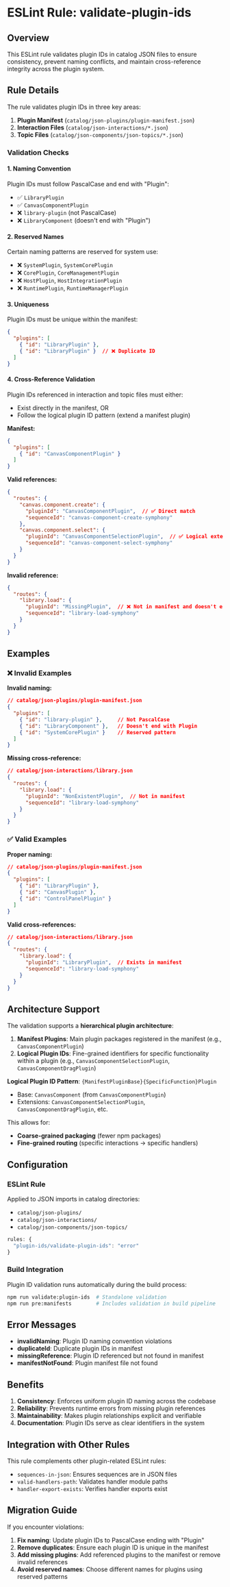 # ESLint Rule: validate-plugin-ids

## Overview

This ESLint rule validates plugin IDs in catalog JSON files to ensure consistency, prevent naming conflicts, and maintain cross-reference integrity across the plugin system.

## Rule Details

The rule validates plugin IDs in three key areas:

1. **Plugin Manifest** (`catalog/json-plugins/plugin-manifest.json`)
2. **Interaction Files** (`catalog/json-interactions/*.json`)
3. **Topic Files** (`catalog/json-components/json-topics/*.json`)

### Validation Checks

#### 1. Naming Convention
Plugin IDs must follow PascalCase and end with "Plugin":
- ✅ `LibraryPlugin`
- ✅ `CanvasComponentPlugin`
- ❌ `library-plugin` (not PascalCase)
- ❌ `LibraryComponent` (doesn't end with "Plugin")

#### 2. Reserved Names
Certain naming patterns are reserved for system use:
- ❌ `SystemPlugin`, `SystemCorePlugin`
- ❌ `CorePlugin`, `CoreManagementPlugin`
- ❌ `HostPlugin`, `HostIntegrationPlugin`
- ❌ `RuntimePlugin`, `RuntimeManagerPlugin`

#### 3. Uniqueness
Plugin IDs must be unique within the manifest:
```json
{
  "plugins": [
    { "id": "LibraryPlugin" },
    { "id": "LibraryPlugin" }  // ❌ Duplicate ID
  ]
}
```

#### 4. Cross-Reference Validation
Plugin IDs referenced in interaction and topic files must either:
- Exist directly in the manifest, OR
- Follow the logical plugin ID pattern (extend a manifest plugin)

**Manifest:**
```json
{
  "plugins": [
    { "id": "CanvasComponentPlugin" }
  ]
}
```

**Valid references:**
```json
{
  "routes": {
    "canvas.component.create": {
      "pluginId": "CanvasComponentPlugin",  // ✅ Direct match
      "sequenceId": "canvas-component-create-symphony"
    },
    "canvas.component.select": {
      "pluginId": "CanvasComponentSelectionPlugin",  // ✅ Logical extension
      "sequenceId": "canvas-component-select-symphony"
    }
  }
}
```

**Invalid reference:**
```json
{
  "routes": {
    "library.load": {
      "pluginId": "MissingPlugin",  // ❌ Not in manifest and doesn't extend any
      "sequenceId": "library-load-symphony"
    }
  }
}
```

## Examples

### ❌ Invalid Examples

**Invalid naming:**
```json
// catalog/json-plugins/plugin-manifest.json
{
  "plugins": [
    { "id": "library-plugin" },     // Not PascalCase
    { "id": "LibraryComponent" },   // Doesn't end with Plugin
    { "id": "SystemCorePlugin" }    // Reserved pattern
  ]
}
```

**Missing cross-reference:**
```json
// catalog/json-interactions/library.json
{
  "routes": {
    "library.load": {
      "pluginId": "NonExistentPlugin",  // Not in manifest
      "sequenceId": "library-load-symphony"
    }
  }
}
```

### ✅ Valid Examples

**Proper naming:**
```json
// catalog/json-plugins/plugin-manifest.json
{
  "plugins": [
    { "id": "LibraryPlugin" },
    { "id": "CanvasPlugin" },
    { "id": "ControlPanelPlugin" }
  ]
}
```

**Valid cross-references:**
```json
// catalog/json-interactions/library.json
{
  "routes": {
    "library.load": {
      "pluginId": "LibraryPlugin",  // Exists in manifest
      "sequenceId": "library-load-symphony"
    }
  }
}
```

## Architecture Support

The validation supports a **hierarchical plugin architecture**:

1. **Manifest Plugins**: Main plugin packages registered in the manifest (e.g., `CanvasComponentPlugin`)
2. **Logical Plugin IDs**: Fine-grained identifiers for specific functionality within a plugin (e.g., `CanvasComponentSelectionPlugin`, `CanvasComponentDragPlugin`)

**Logical Plugin ID Pattern**: `{ManifestPluginBase}{SpecificFunction}Plugin`
- Base: `CanvasComponent` (from `CanvasComponentPlugin`)
- Extensions: `CanvasComponentSelectionPlugin`, `CanvasComponentDragPlugin`, etc.

This allows for:
- **Coarse-grained packaging** (fewer npm packages)
- **Fine-grained routing** (specific interactions → specific handlers)

## Configuration

### ESLint Rule
Applied to JSON imports in catalog directories:
- `catalog/json-plugins/`
- `catalog/json-interactions/`
- `catalog/json-components/json-topics/`

```javascript
rules: {
  "plugin-ids/validate-plugin-ids": "error"
}
```

### Build Integration
Plugin ID validation runs automatically during the build process:

```bash
npm run validate:plugin-ids  # Standalone validation
npm run pre:manifests        # Includes validation in build pipeline
```

## Error Messages

- **invalidNaming**: Plugin ID naming convention violations
- **duplicateId**: Duplicate plugin IDs in manifest
- **missingReference**: Plugin ID referenced but not found in manifest
- **manifestNotFound**: Plugin manifest file not found

## Benefits

1. **Consistency**: Enforces uniform plugin ID naming across the codebase
2. **Reliability**: Prevents runtime errors from missing plugin references
3. **Maintainability**: Makes plugin relationships explicit and verifiable
4. **Documentation**: Plugin IDs serve as clear identifiers in the system

## Integration with Other Rules

This rule complements other plugin-related ESLint rules:
- `sequences-in-json`: Ensures sequences are in JSON files
- `valid-handlers-path`: Validates handler module paths
- `handler-export-exists`: Verifies handler exports exist

## Migration Guide

If you encounter violations:

1. **Fix naming**: Update plugin IDs to PascalCase ending with "Plugin"
2. **Remove duplicates**: Ensure each plugin ID is unique in the manifest
3. **Add missing plugins**: Add referenced plugins to the manifest or remove invalid references
4. **Avoid reserved names**: Choose different names for plugins using reserved patterns
